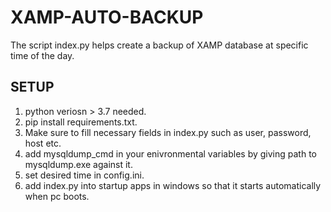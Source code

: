 # XAMP-AUTO-BACKUP

The script index.py helps create a backup of XAMP database at specific time of the day.

## SETUP
1. python veriosn > 3.7 needed.
2. pip install requirements.txt.
3. Make sure to fill necessary fields in index.py such as user, password, host etc.
4. add mysqldump_cmd in your enivronmental variables by giving path to mysqldump.exe against it.
5. set desired time in config.ini.
6. add index.py into startup apps in windows so that it starts automatically when pc boots.
